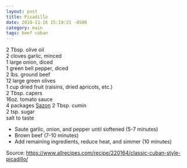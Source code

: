 ```yaml
---
layout: post
title: Picadillo
date: 2019-11-16 15:19:21 -0500
category: main
tags: beef cuban
---
```

2 Tbsp. olive oil  
2 cloves garlic, minced  
1 large onion, diced  
1 green bell pepper, diced  
2 lbs. ground beef  
12 large green olives  
1 cup dried fruit (raisins, dried apricots, etc.)  
2 Tbsp. capers  
16oz. tomato sauce  
4 packages <a href="http://tfsh.us/memory/2019/11/16/sazon/">Sazon</a>
2 Tbsp. cumin  
2 tsp. sugar  
salt to taste  
<ul>
 	<li>Saute garlic, onion, and pepper until softened (5-7 minutes)</li>
 	<li>Brown beef (7-10 minutes)</li>
 	<li>Add remaining ingredients, reduce heat, and simmer (10 minutes)</li>
</ul>
Source: <a href="https://www.allrecipes.com/recipe/220164/classic-cuban-style-picadillo/">https://www.allrecipes.com/recipe/220164/classic-cuban-style-picadillo/</a>
